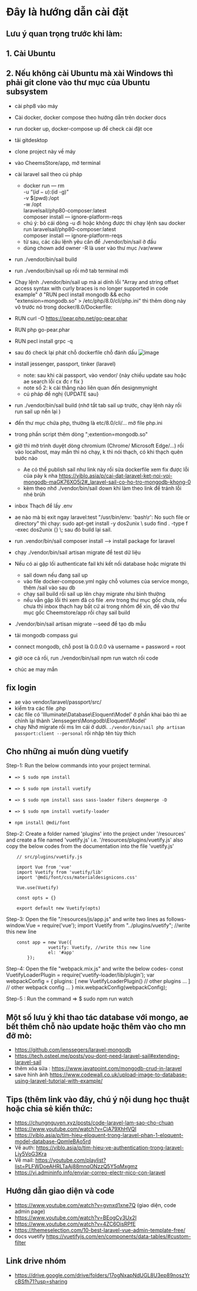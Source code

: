 # Đây là hướng dẫn cài đặt


## Lưu ý quan trọng trước khi làm:
## 1. Cài Ubuntu
## 2. Nếu không cài Ubuntu mà xài Windows thì phải git clone vào thư mục của Ubuntu subsystem


- cài php8 vào máy
- Cài docker, docker compose theo hướng dẫn trên docker docs
- run docker up, docker-compose up để check cài đặt oce
- tải gitdesktop
- clone project này về máy
- vào CheemsStore/app, mở terminal
- cài laravel sail theo cú pháp
  +   docker run — rm \
     -u “$(id -u):$(id -g)” \
     -v $(pwd):/opt \
     -w /opt \
     laravelsail/php80-composer:latest \
 composer install — ignore-platform-reqs
  + chú ý: bỏ cái dòng -u đi hoặc không được thì chạy lệnh sau 
     docker run 
     laravelsail/php80-composer:latest \
     composer install — ignore-platform-reqs
  + từ sau, các câu lệnh yêu cần để ./vendor/bin/sail  ở đầu
  + dùng chown add owner -R là user vào thư mục /var/www
- run ./vendor/bin/sail build
- run ./vendor/bin/sail up rồi mở tab terminal mới
- Chạy lệnh ./vendor/bin/sail up mà ai dính lỗi "Array and string offset access syntax with curly braces is no longer supported in code example" ở "RUN pecl install mongodb && echo "extension=mongodb.so" > /etc/php/8.0/cli/php.ini" thì thêm  dòng này vô trước nó trong docker/8.0/Dockerfile:

- RUN curl -O https://pear.php.net/go-pear.phar
- RUN php go-pear.phar
- RUN pecl install grpc -q

- sau đó check lại phát chỗ dockerfile chỗ đánh dấu
  ![image](https://user-images.githubusercontent.com/71328121/139451660-a43be4e2-72ec-4fae-b025-6dcd5cb54ce1.png)
- install jessenger, passport, tinker (laravel)
  + note: sau khi cài passport, vào vendor/ {này chiều update sau hoặc ae search lỗi cx đc r fix } 
  + note số 2: k cài thằng nào liên quan đến designmynight
  + cú pháp đề nghị {UPDATE sau}
- run ./vendor/bin/sail build (nhớ tắt tab sail up trước, chạy lệnh này rồi run sail up nền lại )
- đến thư mục chứa php, thường là etc/8.0/cli/... mở file php.ini
- trong phần script thêm dòng ";extention=mongodb.so"
- giờ thì mở trình duyệt dòng chromium (Chrome/ Microsoft Edge/...) rồi vào localhost, may mắn thì nó chạy, k thì nói thạch, có khi thạch quên bước nào 
  + Ae có thể publish sail như link này rồi sửa dockerfile xem fix được lỗi của pảy k nha 
      https://viblo.asia/p/cai-dat-laravel-ket-noi-voi-mongodb-maGK76XO5j2#_laravel-sail-co-ho-tro-mongodb-khong-0
  + kèm theo nhớ ./vendor/bin/sail down khi làm theo link để tránh lỗi nhé brủh
- inbox Thạch để lấy .env
- ae nào mà bị exit ngay laravel:test "/usr/bin/env: 'bash\r': No such file or directory" thì chạy: sudo apt-get install -y dos2unix \ sudo find . -type f -exec dos2unix {} \\; sau đó build lại sail.
- run .vendor/bin/sail composer install --> install package for laravel
- chạy ./vendor/bin/sail artisan migrate để test dữ liệu
- Nếu có ai gặp lối authenticate fail khi kết nối database hoặc migrate thì
  + sail down nếu đang sail up
  + vào file docker-compose.yml ngày chỗ volumes của service mongo, thêm /sail vào sau db
  + chạy sail build rồi sail up lên chạy migrate như bình thường
  + nếu vẫn gặp lỗi thì xem đã có file .env trong thư mục gốc chưa, nếu chưa thì inbox thạch hay bất cứ ai trong nhóm để xin, để vào thư mục gốc Cheemstore/app rồi chạy sail build
- ./vendor/bin/sail artisan migrate --seed để tạo db mẫu

- tải mongodb compass gui
- connect mongodb, chỗ post là 0.0.0.0 và username = password = root
- giờ oce cả rồi, run ./vendor/bin/sail npm run watch rồi code
- chúc ae may mắn
## fix login
- ae vào vendor/laravel/passport/src/
- kiểm tra các file .php
- các file có 'Illuminate\Database\Eloquent\Model' ở phần khai báo thì ae chỉnh lại thành 'Jenssegers\Mongodb\Eloquent\Model'
- chạy 
	Nhớ migrate rồi ms lm cái ở dưới.
      `./vendor/bin/sail php artisan passport:client --personal`
  rồi nhập tên tùy thích
## Cho những ai muốn dùng vuetify
Step-1: Run the below commands into your project terminal.
-     => $ sudo npm install
-     => $ sudo npm install vuetify
-     => $ sudo npm install sass sass-loader fibers deepmerge -D
-     => $ sudo npm install vuetify-loader
-     npm install @mdi/font

Step-2: Create a folder named 'plugins' into the project under '/resources' and create a file named 'vuetify.js' i.e. 
    '/resources/plugins/vuetify.js' also copy the below codes from the documentation into the file 'vuetify.js'

        // src/plugins/vuetify.js

        import Vue from 'vue'
        import Vuetify from 'vuetify/lib'
        import '@mdi/font/css/materialdesignicons.css'

        Vue.use(Vuetify)

        const opts = {}

        export default new Vuetify(opts)

Step-3: Open the file "/resources/js/app.js" and write two lines as follows-
        window.Vue = require('vue');
        import Vuetify from "../plugins/vuetify"; //write this new line
        
        const app = new Vue({
                    vuetify: Vuetify, //write this new line
                    el: '#app'
            });

Step-4: Open the file "webpack.mix.js" and write the below codes-
        const VuetifyLoaderPlugin = require('vuetify-loader/lib/plugin');
        var webpackConfig = {
                plugins: [
                    new VuetifyLoaderPlugin()
                    // other plugins ...
                ]
            // other webpack config ...
        }
        mix.webpackConfig(webpackConfig);

Step-5 : Run the command => $ sudo npm run watch
## Một số lưu ý khi thao tác database với mongo, ae bết thêm chỗ nào update hoặc thêm vào cho mn đỡ mò:
- https://github.com/jenssegers/laravel-mongodb
- https://tech.osteel.me/posts/you-dont-need-laravel-sail#extending-laravel-sail
- thêm xóa sửa : https://www.javatpoint.com/mongodb-crud-in-laravel
- save hình ảnh https://www.codewall.co.uk/upload-image-to-database-using-laravel-tutorial-with-example/
## Tips (thêm link vào đây, chú ý nội dung học thuật hoặc chia sẻ kiến thức:
- https://chungnguyen.xyz/posts/code-laravel-lam-sao-cho-chuan
- https://www.youtube.com/watch?v=CjA79XhHVQI
- https://viblo.asia/p/tim-hieu-eloquent-trong-laravel-phan-1-eloquent-model-database-QpmleBAo5rd
- Về auth: https://viblo.asia/p/tim-hieu-ve-authentication-trong-laravel-Ljy5VoG3Kra
- Về mail: https://youtube.com/playlist?list=PLFWDoeAHRLTaAj88mnqONzzQ5Y5qMxgmz
- https://vi.admininfo.info/enviar-correo-electr-nico-con-laravel
## Hướng dẫn giao diện và code
- https://www.youtube.com/watch?v=gvnxd1xne7Q (giao diện, code admin page)
- https://www.youtube.com/watch?v=BEogCy3Ux2I
- https://www.youtube.com/watch?v=4ZC6OisRPfE
- https://themeselection.com/10-best-laravel-vue-admin-template-free/
- docs vuetify https://vuetifyjs.com/en/components/data-tables/#custom-filter
## Link drive nhóm
- https://drive.google.com/drive/folders/17ogNxapNdUGL8U3ep89noszYrcBSfh71?usp=sharing
